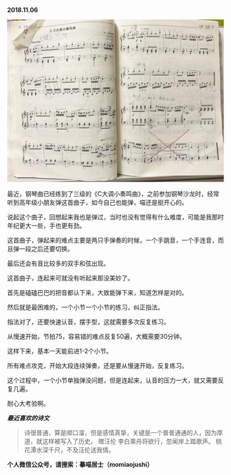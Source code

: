 
          
            
**2018.11.06**



![](img/51001-6d841db9c63be91e.JPG)




最近，钢琴曲已经练到了三级的《C大调小奏鸣曲》，之前参加钢琴沙龙时，经常听到高年级小朋友弹这首曲子，如今自己也能弹，喵还是挺开心的。

说起这个曲子，回想起来我也是弹过，当时也没有觉得有什么难度，可能是我那时年纪更大一些，手也更有劲。

这首曲子，弹起来的难点主要是两只手弹奏的时候，一个手跳音，一个手连音，而且弹一段之后还要切换。

最后还会有音比较多的双手和弦出现。

这首曲子，连起来可就没有听起来那没美妙了。

首先是磕磕巴巴的把音都认下来，大致能弹下来，知道怎样是对的。

然后就是最困难的，一个小节一个小节的练习，纠正指法。

指法对了，还要快速认音，摆手型，这就需要多次反复练习。

从慢速开始，节拍75，容易错的难点反复50遍，大概需要30分钟。

这样下来，基本一天能前进1-2个小节。

所有难点攻克，开始大段连续弹奏，还是要从慢速开始，反复练习。

这个过程中，一个小节单独弹没问题，但是连起来，认音的压力一大，就又需要反复几遍。

耐心大考验啊。


***最近喜欢的诗文***
>诗很普通，算是顺口溜，但是感情真挚，关键是一个普普通通的人，因为厚道，就这样被写入了历史。
赠汪伦
李白乘舟将欲行，忽闻岸上踏歌声。
桃花潭水深千尺，不及汪伦送我情。




**个人微信公众号，请搜索：摹喵居士（momiaojushi）**

          
        